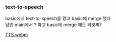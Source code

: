 ### text-to-speech
basic에서 text-to-speech를 팠고 basic에 merge 했다<br>
담엔 main에서 ? 파고 basic에 merge 해도 되겟찌?

[TTS.webm](https://user-images.githubusercontent.com/66207354/235351353-80374b81-f687-457a-87db-f1c2e3e8a507.webm)
